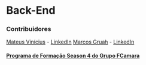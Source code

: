 # Back-End

### Contribuidores

[Mateus Vinícius](https://github.com/anti-duhring 'Mateus Vinícius') - [LinkedIn](https://www.linkedin.com/in/mateus-vinicius-lima/ 'LinkedIn')
[Marcos Gruah](https://github.com/MarcosGruah 'Marcos Gruah') - [LinkedIn](https://www.linkedin.com/in/marcosgruah/ 'LinkedIn')

#### [Programa de Formação Season 4 do Grupo FCamara](https://digital.fcamara.com.br/programadeformacao 'Programa de Formação Season 4 do Grupo FCamara')
